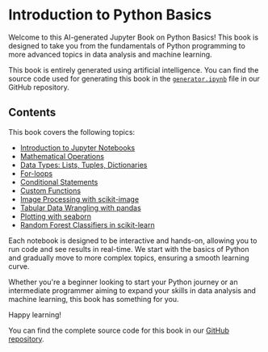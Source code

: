 # Introduction to Python Basics

Welcome to this AI-generated Jupyter Book on Python Basics! This book is designed to take you from the fundamentals of Python programming to more advanced topics in data analysis and machine learning.

This book is entirely generated using artificial intelligence. You can find the source code used for generating this book in the [`generator.ipynb`](https://github.com/generated-books/python-basics/blob/main/generator.ipynb) file in our GitHub repository.

## Contents

This book covers the following topics:

* [Introduction to Jupyter Notebooks](01_introduction_to_jupyter_notebooks.ipynb)
* [Mathematical Operations](02_mathematical_operations.ipynb)
* [Data Types: Lists, Tuples, Dictionaries](03_data_types_lists_tuples_dictionaries.ipynb)
* [For-loops](04_for_loops.ipynb)
* [Conditional Statements](05_conditional_statements.ipynb)
* [Custom Functions](06_custom_functions.ipynb)
* [Image Processing with scikit-image](07_image_processing_with_scikit_image.ipynb)
* [Tabular Data Wrangling with pandas](08_tabular_data_wrangling_with_pandas.ipynb)
* [Plotting with seaborn](09_plotting_with_seaborn.ipynb)
* [Random Forest Classifiers in scikit-learn](10_random_forest_classifiers_scikit_learn.ipynb)

Each notebook is designed to be interactive and hands-on, allowing you to run code and see results in real-time. We start with the basics of Python and gradually move to more complex topics, ensuring a smooth learning curve.

Whether you're a beginner looking to start your Python journey or an intermediate programmer aiming to expand your skills in data analysis and machine learning, this book has something for you.

Happy learning!

You can find the complete source code for this book in our [GitHub repository](https://github.com/generated-books/python-basics).